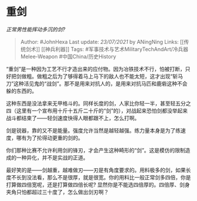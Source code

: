 # 重剑
*正常男性能挥动多沉的剑?*

> Author: #JohnHexa
Last update: *23/07/2021* by ANingNing
Links: [[传统剑术]] [[神兵利器]]
Tags: #军事技术与艺术MilitaryTechAndArt/冷兵器Melee-Weapon #中国China/历史History 

 
“重剑”是一种因为工艺不行才造出来的应付物。因为冶铁技术不行，怕被打断，只好把剑做粗。做粗之后为了够得着马上马下的敌人也不能太短，这才出现“斩马刀”这种活见鬼的“战剑”。那不是用来对抗人的，是用来对抗马匹和鹿砦这种不会躲的东西的。

这种东西是没法拿来无甲格斗的。同样长度的剑，人家比你轻一半，甚至轻五分之四（这里有一个宣布用十斤十五斤二十斤的“剑”的），对战起来恐怕剑都没举起来战斗都结束了——轻剑速度快得人眼都跟不上，怎么打啊。

剑是锐器，靠的又不是能量。强度允许当然是越轻越强。练力量本身是为了练速度，哪有为了抡得动更重的剑的。

你们那种比赛不允许利用剑的锋刃，才会产生这种畸形的“剑”。这是模仿的限制造成的一种异化，并不是实战的正道。

最好笑的是——剑越重，越难做刃——刃是有角度要求的。用料极多的剑，如果长度不长到没法看，那么不是很厚，就是很宽。你的用料比一般正常剑多四倍，你是打算做四倍宽呢，还是打算做四倍长呢? 显然你是不能选四倍厚的。四倍厚、剑身夹角只怕都超过三十度了，怎么做出剑刃啊？




